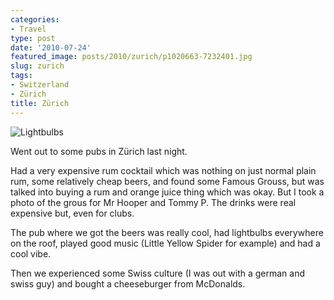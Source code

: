 ```yaml
---
categories:
- Travel
type: post
date: '2010-07-24'
featured_image: posts/2010/zurich/p1020663-7232401.jpg
slug: zurich
tags:
- Switzerland
- Zürich
title: Zürich
---
```


![Lightbulbs](p1020663-7232401.jpg)

Went out to some pubs in Zürich last night.

Had a very expensive rum cocktail which was nothing on just normal plain rum, some relatively cheap beers, and found some Famous Grouss, but was talked into buying a rum and orange juice thing which was okay. But I took a photo of the grous for Mr Hooper and Tommy P. The drinks were real expensive but, even for clubs.

The pub where we got the beers was really cool, had lightbulbs everywhere on the roof, played good music (Little Yellow Spider for example) and had a cool vibe.

Then we experienced some Swiss culture (I was out with a german and swiss guy) and bought a cheeseburger from McDonalds.